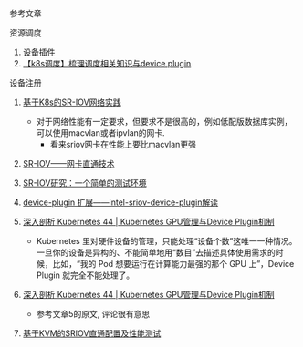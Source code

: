 参考文章

资源调度

1. [设备插件](https://kubernetes.io/zh-cn/docs/concepts/extend-kubernetes/compute-storage-net/device-plugins/)
2. [【k8s调度】梳理调度相关知识与device plugin](https://blog.csdn.net/qq_24433609/article/details/137020551)

设备注册

1. [基于K8s的SR-IOV网络实践](https://cloud.tencent.com/developer/article/2010030)
    - 对于网络性能有一定要求，但要求不是很高的，例如低配版数据库实例，可以使用macvlan或者ipvlan的网卡.
        - 看来sriov网卡在性能上要比macvlan更强
2. [SR-IOV——网卡直通技术](https://www.cnblogs.com/weiduoduo/p/11068460.html)
3. [SR-IOV研究：一个简单的测试环境](https://www.sensorexpert.com.cn/article/215228.html)
4. [device-plugin 扩展——intel-sriov-device-plugin解读](https://segmentfault.com/a/1190000021061494?sort=votes)

5. [深入剖析 Kubernetes 44 | Kubernetes GPU管理与Device Plugin机制](https://blog.csdn.net/qq_37756660/article/details/134523326)
    - Kubernetes 里对硬件设备的管理，只能处理“设备个数”这唯一一种情况。一旦你的设备是异构的、不能简单地用“数目”去描述具体使用需求的时候，比如，“我的 Pod 想要运行在计算能力最强的那个 GPU 上”，Device Plugin 就完全不能处理了。
6. [深入剖析 Kubernetes 44 | Kubernetes GPU管理与Device Plugin机制](https://time.geekbang.org/column/article/70876)
    - 参考文章5的原文, 评论很有意思

7. [基于KVM的SRIOV直通配置及性能测试](https://cloud.tencent.com/developer/article/2060167)

